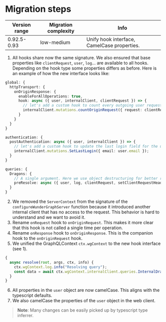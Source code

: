 # Migration steps

| Version range | Migration complexity | Info                                        |
| ------------- | -------------------- | ------------------------------------------- |
| 0.92.5-0.93   | low-medium           | Unify hook interface, CamelCase properties. |

1. All hooks share now the same signature. We also ensured that base properties like `clientRequest`, `user`, `log`... are available to all hooks. Depending on the hook type some properties differs as before. Here is an example of how the new interface looks like:

```ts
global: {
  httpTransport: {
    onOriginResponse: {
      enableForAllOperations: true,
      hook: async ({ user, internalClient, clientRequest }) => {
        // let's add a custom hook to count every outgoing user request for analytics purposes
        internalClient.mutations.countOriginRequest({ request: clientRequest });
      }
    }
  }
}

authentication: {
  postAuthentication: async ({ user, internalClient }) => {
    // let's add a custom hook to update the last login field for the user
    internalClient.mutations.SetLastLogin({ email: user.email });
  }
}

queries: {
  Dragons: {
    // A single argument. Here we use object destructuring for better readability.
    preResolve: async ({ user, log, clientRequest, setClientRequestHeader, internalClient, ...others }) => {};
  }
}
```

2. We removed the `ServerContext` from the signature of the `configureWunderGraphServer` function because it introduced another internal client that has no access to the request. This behavior is hard to understand and we want to avoid it.
3. Rename `onRequest` hook to `onOriginRequest`. This makes it more clear that this hook is not called a single time per operation.
4. Rename `onResponse` hook to `onOriginResponse`. This is the companion hook to the `onOriginRequest` hook.
5. We unified the GraphQLContext `ctx.wgContext` to the new hook interface (see 1).

```ts
{
  async resolve(root, args, ctx, info) {
    ctx.wgContext.log.info("Resolving query");
    const data = await ctx.wgContext.internalClient.queries.InternalDragons();
  }
}
```

6. All properties in the `user` object are now camelCase. This aligns with the typescript defaults.
7. We also camelCase the properties of the `user` object in the web client.

> **Note**: Many changes can be easily picked up by typescript type inferrer.
